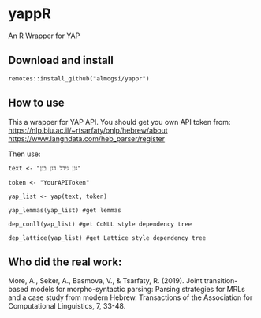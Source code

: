 # yappR
An R Wrapper for YAP

## Download and install
`remotes::install_github("almogsi/yappr")`

## How to use
This a wrapper for YAP API. You should get you own API token from:
https://nlp.biu.ac.il/~rtsarfaty/onlp/hebrew/about
https://www.langndata.com/heb_parser/register

Then use:

`text <- "גנן גידל דגן בגן"`

`token <- "YourAPIToken"`

`yap_list <- yap(text, token)`


`yap_lemmas(yap_list) #get lemmas`

`dep_conll(yap_list) #get CoNLL style dependency tree`

`dep_lattice(yap_list) #get Lattice style dependency tree`


## Who did the real work:

More, A., Seker, A., Basmova, V., & Tsarfaty, R. (2019). Joint transition-based models for morpho-syntactic parsing: Parsing strategies for MRLs and a case study from modern Hebrew. Transactions of the Association for Computational Linguistics, 7, 33-48.
